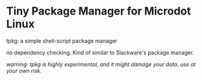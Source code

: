 
# Tiny Package Manager for Microdot Linux

tpkg: a simple shell-script package manager

no dependency checking. Kind of similar to Slackware's package manager.


*warning: tpkg is highly experimental, and it might damage your data.
use at your own risk.*


